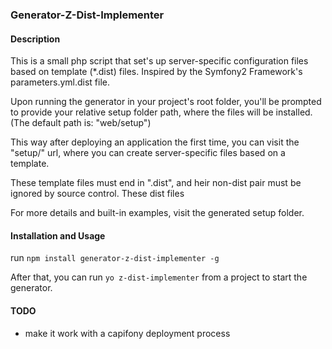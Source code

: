 
### Generator-Z-Dist-Implementer


#### Description

This is a small php script that set's up server-specific configuration files
based on template (*.dist) files. Inspired by the Symfony2 Framework's
parameters.yml.dist file.

Upon running the generator in your project's root folder, you'll be prompted to
provide your relative setup folder path, where the files will be installed.
(The default path is: "web/setup")

This way after deploying an application the first time, you can visit the
"setup/" url, where you can create server-specific files based on a template.

These template files must end in ".dist", and heir non-dist pair must be ignored
by source control. These dist files 

For more details and built-in examples, visit the generated setup folder.


#### Installation and Usage

run `npm install generator-z-dist-implementer -g`

After that, you can run `yo z-dist-implementer` from a project to start the
generator.


#### TODO
- make it work with a capifony deployment process
